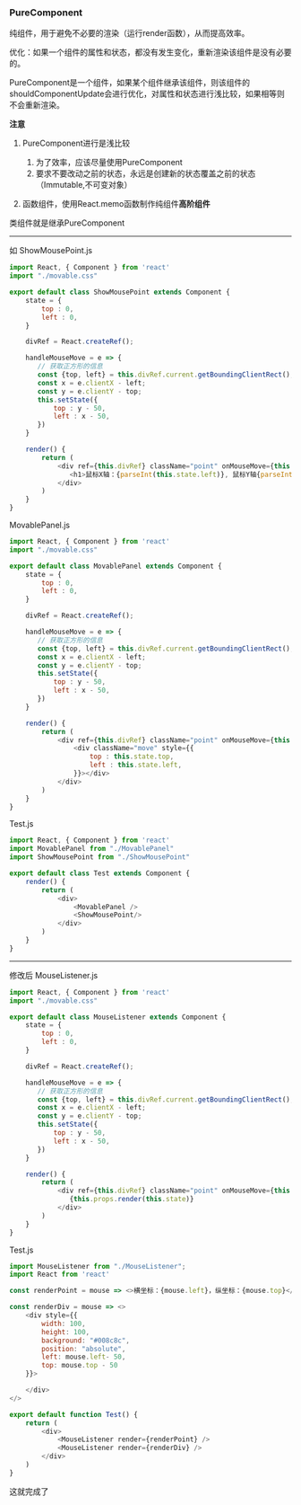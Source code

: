 ###  PureComponent

纯组件，用于避免不必要的渲染（运行render函数），从而提高效率。

优化：如果一个组件的属性和状态，都没有发生变化，重新渲染该组件是没有必要的。

PureComponent是一个组件，如果某个组件继承该组件，则该组件的shouldComponentUpdate会进行优化，对属性和状态进行浅比较，如果相等则不会重新渲染。

**注意**

1. PureComponent进行是浅比较
    1. 为了效率，应该尽量使用PureComponent
    2. 要求不要改动之前的状态，永远是创建新的状态覆盖之前的状态（Immutable,不可变对象）

2. 函数组件，使用React.memo函数制作纯组件**高阶组件**

类组件就是继承PureComponent


-----------------------------

如
ShowMousePoint.js
```js
import React, { Component } from 'react'
import "./movable.css"

export default class ShowMousePoint extends Component {
    state = {
        top : 0,
        left : 0,
    }

    divRef = React.createRef();

    handleMouseMove = e => {
       // 获取正方形的信息
       const {top, left} = this.divRef.current.getBoundingClientRect();
       const x = e.clientX - left;
       const y = e.clientY - top;
       this.setState({
           top : y - 50,
           left : x - 50,
       })
    }

    render() {
        return (
            <div ref={this.divRef} className="point" onMouseMove={this.handleMouseMove}>
               <h1>鼠标X轴：{parseInt(this.state.left)}, 鼠标Y轴{parseInt(this.state.top)}</h1>
            </div>
        )
    }
}
```

MovablePanel.js
```js
import React, { Component } from 'react'
import "./movable.css"

export default class MovablePanel extends Component {
    state = {
        top : 0,
        left : 0,
    }

    divRef = React.createRef();

    handleMouseMove = e => {
       // 获取正方形的信息
       const {top, left} = this.divRef.current.getBoundingClientRect();
       const x = e.clientX - left;
       const y = e.clientY - top;
       this.setState({
           top : y - 50,
           left : x - 50,
       })
    }

    render() {
        return (
            <div ref={this.divRef} className="point" onMouseMove={this.handleMouseMove}>
                <div className="move" style={{
                    top : this.state.top,
                    left : this.state.left,
                }}></div>
            </div>
        )
    }
}

```

Test.js
```js
import React, { Component } from 'react'
import MovablePanel from "./MovablePanel"
import ShowMousePoint from "./ShowMousePoint"

export default class Test extends Component {
    render() {
        return (
            <div>
                <MovablePanel />
                <ShowMousePoint/>
            </div>
        )
    }
}

```
----------------------------------
修改后
MouseListener.js
```js
import React, { Component } from 'react'
import "./movable.css"

export default class MouseListener extends Component {
    state = {
        top : 0,
        left : 0,
    }

    divRef = React.createRef();

    handleMouseMove = e => {
       // 获取正方形的信息
       const {top, left} = this.divRef.current.getBoundingClientRect();
       const x = e.clientX - left;
       const y = e.clientY - top;
       this.setState({
           top : y - 50,
           left : x - 50,
       })
    }

    render() {
        return (
            <div ref={this.divRef} className="point" onMouseMove={this.handleMouseMove}>
               {this.props.render(this.state)}
            </div>
        )
    }
}

```

Test.js
```js
import MouseListener from "./MouseListener";
import React from 'react'

const renderPoint = mouse => <>横坐标：{mouse.left}，纵坐标：{mouse.top}</>

const renderDiv = mouse => <>
    <div style={{
        width: 100,
        height: 100,
        background: "#008c8c",
        position: "absolute",
        left: mouse.left- 50,
        top: mouse.top - 50
    }}>

    </div>
</>

export default function Test() {
    return (
        <div>
            <MouseListener render={renderPoint} />
            <MouseListener render={renderDiv} />
        </div>
    )
}
```
这就完成了